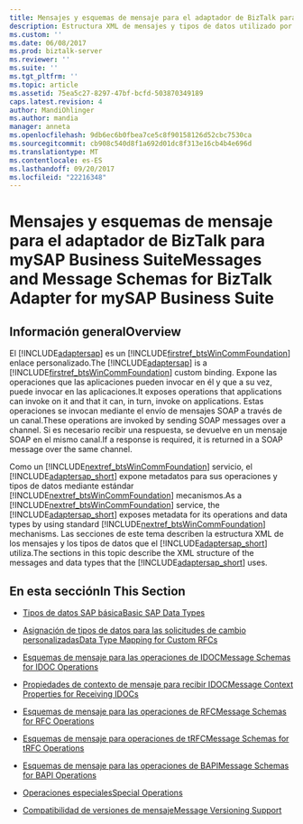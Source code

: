 ```yaml
---
title: Mensajes y esquemas de mensaje para el adaptador de BizTalk para mySAP Business Suite | Documentos de Microsoft
description: Estructura XML de mensajes y tipos de datos utilizado por el adaptador de mySAP para BizTalk Server
ms.custom: ''
ms.date: 06/08/2017
ms.prod: biztalk-server
ms.reviewer: ''
ms.suite: ''
ms.tgt_pltfrm: ''
ms.topic: article
ms.assetid: 75ea5c27-8297-47bf-bcfd-503870349189
caps.latest.revision: 4
author: MandiOhlinger
ms.author: mandia
manager: anneta
ms.openlocfilehash: 9db6ec6b0fbea7ce5c8f90158126d52cbc7530ca
ms.sourcegitcommit: cb908c540d8f1a692d01dc8f313e16cb4b4e696d
ms.translationtype: MT
ms.contentlocale: es-ES
ms.lasthandoff: 09/20/2017
ms.locfileid: "22216348"
---
```

# <a name="messages-and-message-schemas-for-biztalk-adapter-for-mysap-business-suite"></a><span data-ttu-id="4f4af-103">Mensajes y esquemas de mensaje para el adaptador de BizTalk para mySAP Business Suite</span><span class="sxs-lookup"><span data-stu-id="4f4af-103">Messages and Message Schemas for BizTalk Adapter for mySAP Business Suite</span></span>

## <a name="overview"></a><span data-ttu-id="4f4af-104">Información general</span><span class="sxs-lookup"><span data-stu-id="4f4af-104">Overview</span></span>
<span data-ttu-id="4f4af-105">El [!INCLUDE[adaptersap](../../includes/adaptersap-md.md)] es un [!INCLUDE[firstref_btsWinCommFoundation](../../includes/firstref-btswincommfoundation-md.md)] enlace personalizado.</span><span class="sxs-lookup"><span data-stu-id="4f4af-105">The [!INCLUDE[adaptersap](../../includes/adaptersap-md.md)] is a [!INCLUDE[firstref_btsWinCommFoundation](../../includes/firstref-btswincommfoundation-md.md)] custom binding.</span></span> <span data-ttu-id="4f4af-106">Expone las operaciones que las aplicaciones pueden invocar en él y que a su vez, puede invocar en las aplicaciones.</span><span class="sxs-lookup"><span data-stu-id="4f4af-106">It exposes operations that applications can invoke on it and that it can, in turn, invoke on applications.</span></span> <span data-ttu-id="4f4af-107">Estas operaciones se invocan mediante el envío de mensajes SOAP a través de un canal.</span><span class="sxs-lookup"><span data-stu-id="4f4af-107">These operations are invoked by sending SOAP messages over a channel.</span></span> <span data-ttu-id="4f4af-108">Si es necesario recibir una respuesta, se devuelve en un mensaje SOAP en el mismo canal.</span><span class="sxs-lookup"><span data-stu-id="4f4af-108">If a response is required, it is returned in a SOAP message over the same channel.</span></span>  
  
 <span data-ttu-id="4f4af-109">Como un [!INCLUDE[nextref_btsWinCommFoundation](../../includes/nextref-btswincommfoundation-md.md)] servicio, el [!INCLUDE[adaptersap_short](../../includes/adaptersap-short-md.md)] expone metadatos para sus operaciones y tipos de datos mediante estándar [!INCLUDE[nextref_btsWinCommFoundation](../../includes/nextref-btswincommfoundation-md.md)] mecanismos.</span><span class="sxs-lookup"><span data-stu-id="4f4af-109">As a [!INCLUDE[nextref_btsWinCommFoundation](../../includes/nextref-btswincommfoundation-md.md)] service, the [!INCLUDE[adaptersap_short](../../includes/adaptersap-short-md.md)] exposes metadata for its operations and data types by using standard [!INCLUDE[nextref_btsWinCommFoundation](../../includes/nextref-btswincommfoundation-md.md)] mechanisms.</span></span> <span data-ttu-id="4f4af-110">Las secciones de este tema describen la estructura XML de los mensajes y los tipos de datos que el [!INCLUDE[adaptersap_short](../../includes/adaptersap-short-md.md)] utiliza.</span><span class="sxs-lookup"><span data-stu-id="4f4af-110">The sections in this topic describe the XML structure of the messages and data types that the [!INCLUDE[adaptersap_short](../../includes/adaptersap-short-md.md)] uses.</span></span>  
  
## <a name="in-this-section"></a><span data-ttu-id="4f4af-111">En esta sección</span><span class="sxs-lookup"><span data-stu-id="4f4af-111">In This Section</span></span>  
  
-   [<span data-ttu-id="4f4af-112">Tipos de datos SAP básica</span><span class="sxs-lookup"><span data-stu-id="4f4af-112">Basic SAP Data Types</span></span>](../../adapters-and-accelerators/adapter-sap/basic-sap-data-types.md)  
  
-   [<span data-ttu-id="4f4af-113">Asignación de tipos de datos para las solicitudes de cambio personalizadas</span><span class="sxs-lookup"><span data-stu-id="4f4af-113">Data Type Mapping for Custom RFCs</span></span>](../../adapters-and-accelerators/adapter-sap/data-type-mapping-for-custom-rfcs.md)  
  
-   [<span data-ttu-id="4f4af-114">Esquemas de mensaje para las operaciones de IDOC</span><span class="sxs-lookup"><span data-stu-id="4f4af-114">Message Schemas for IDOC Operations</span></span>](../../adapters-and-accelerators/adapter-sap/message-schemas-for-idoc-operations.md)  
  
-   [<span data-ttu-id="4f4af-115">Propiedades de contexto de mensaje para recibir IDOC</span><span class="sxs-lookup"><span data-stu-id="4f4af-115">Message Context Properties for Receiving IDOCs</span></span>](../../adapters-and-accelerators/adapter-sap/message-context-properties-for-receiving-idocs.md)  
  
-   [<span data-ttu-id="4f4af-116">Esquemas de mensaje para las operaciones de RFC</span><span class="sxs-lookup"><span data-stu-id="4f4af-116">Message Schemas for RFC Operations</span></span>](../../adapters-and-accelerators/adapter-sap/message-schemas-for-rfc-operations.md)  
  
-   [<span data-ttu-id="4f4af-117">Esquemas de mensaje para operaciones de tRFC</span><span class="sxs-lookup"><span data-stu-id="4f4af-117">Message Schemas for tRFC Operations</span></span>](../../adapters-and-accelerators/adapter-sap/message-schemas-for-trfc-operations.md)  
  
-   [<span data-ttu-id="4f4af-118">Esquemas de mensaje para las operaciones de BAPI</span><span class="sxs-lookup"><span data-stu-id="4f4af-118">Message Schemas for BAPI Operations</span></span>](../../adapters-and-accelerators/adapter-sap/message-schemas-for-bapi-operations.md)  
  
-   [<span data-ttu-id="4f4af-119">Operaciones especiales</span><span class="sxs-lookup"><span data-stu-id="4f4af-119">Special Operations</span></span>](../../adapters-and-accelerators/adapter-sap/special-operations.md)  
  
-   [<span data-ttu-id="4f4af-120">Compatibilidad de versiones de mensaje</span><span class="sxs-lookup"><span data-stu-id="4f4af-120">Message Versioning Support</span></span>](../../adapters-and-accelerators/adapter-sap/message-versioning-support1.md)  
  
